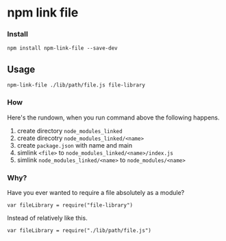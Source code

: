 # npm link file

### Install

```
npm install npm-link-file --save-dev
```

## Usage

```
npm-link-file ./lib/path/file.js file-library
```

### How

Here's the rundown, when you run command above the following happens.

1. create directory `node_modules_linked`
1. create direcotry `node_modules_linked/<name>`
1. create `package.json` with name and main
1. simlink `<file>` to `node_modules_linked/<name>/index.js`
1. simlink `node_modules_linked/<name>` to `node_modules/<name>`

### Why?

Have you ever wanted to require a file absolutely as a module?

```
var fileLibrary = require("file-library")
```

Instead of relatively like this.

```
var fileLibrary = require("./lib/path/file.js")
```
